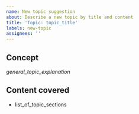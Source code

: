 ```yaml
---
name: New topic suggestion
about: Describe a new topic by title and content
title: 'Topic: topic_title'
labels: new-topic
assignees: ''
---
```


## Concept

_general_topic_explanation_

## Content covered

- list_of_topic_sections
